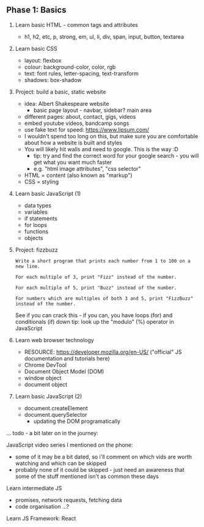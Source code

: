 ## Phase 1: Basics

1. Learn basic HTML - common tags and attributes
    - h1, h2, etc, p, strong, em, ul, li, div, span, input, button, textarea

2. Learn basic CSS
    - layout: flexbox
    - colour: background-color, color, rgb
    - text: font rules, letter-spacing, text-transform
    - shadows: box-shadow

3. Project: build a basic, static website
    - idea: Albert Shakespeare website
        - basic page layout - navbar, sidebar? main area
	- different pages: about, contact, gigs, videos
	- embed youtube videos, bandcamp songs
	- use fake text for speed: https://www.lipsum.com/
    - I wouldn't spend too long on this, but make sure you are comfortable about how a website is built and styles
    - You will likely hit walls and need to google. This is the way :D
        - tip: try and find the correct word for your google search - you will get what you want much faster
	    - e.g. "html image attributes", "css selector"
    - HTML = content (also known as "markup")
    - CSS = styling

4. Learn basic JavaScript (1)
    - data types
    - variables
    - if statements
    - for loops
    - functions
    - objects

5. Project: fizzbuzz
    ```
    Write a short program that prints each number from 1 to 100 on a new line. 

    For each multiple of 3, print "Fizz" instead of the number. 

    For each multiple of 5, print "Buzz" instead of the number. 

    For numbers which are multiples of both 3 and 5, print "FizzBuzz" instead of the number.
    ```

    See if you can crack this - if you can, you have loops (for) and conditionals (if) down
    tip: look up the "modulo" (%) operator in JavaScript

5. Learn web browser technology
    - RESOURCE: https://developer.mozilla.org/en-US/ ("official" JS documentation and tutorials here)
    - Chrome DevTool
    - Document Object Model (DOM)
    - window object
    - document object


6. Learn basic JavaScript (2)
    - document.createElement
    - document.querySelector
        - updating the DOM programatically

... todo - a bit later on in the journey:


JavaScript video series I mentioned on the phone:
- some of it may be a bit dated, so i'll comment on which vids are worth watching and which can be skipped
- probably none of it could be skipped - just need an awareness that some of the stuff mentioned isn't as common these days

Learn intermediate JS
- promises, network requests, fetching data
- code organisation
...?

Learn JS Framework: React

